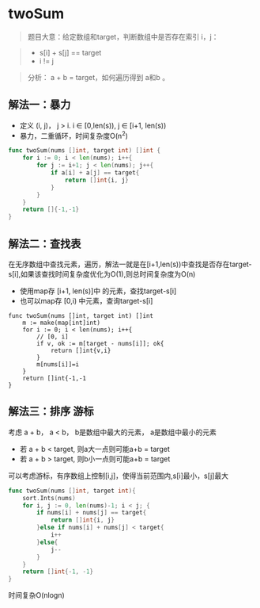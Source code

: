 <!--more-->


# twoSum


> 题目大意：给定数组和target，判断数组中是否存在索引 i，j：

>- s[i] + s[j] == target
>- i != j



> 分析： a + b = target，如何遍历得到 a和b 。

## 解法一：暴力
- 定义 (i, j)， j  > i. i &isin; [0,len(s)), j &isin; [i+1, len(s))
- 暴力，二重循环，时间复杂度O(n<sup>2</sup>) 

```go
func twoSum(nums []int, target int) []int {
    for i := 0; i < len(nums); i++{
        for j := i+1; j < len(nums); j++{
            if a[i] + a[j] == target{
                return []int{i, j}
            }
        }
    }
    return []{-1,-1}
}
```
## 解法二：查找表
在无序数组中查找元素，遍历，解法一就是在[i+1,len(s))中查找是否存在target-s[i],如果该查找时间复杂度优化为O(1),则总时间复杂度为O(n)

- 使用map存 [i+1, len(s)]中 的元素，查找target-s[i]
- 也可以map存 [0,i) 中元素，查询target-s[i]

```golang
func twoSum(nums []int, target int) []int
    m := make(map[int]int)
    for i := 0; i < len(nums); i++{
        // [0, i]
        if v, ok := m[target - nums[i]]; ok{
            return []int{v,i}
        }
        m[nums[i]]=i
    }
    return []int{-1,-1
}
```

## 解法三：排序 游标
考虑 a + b， a < b， b是数组中最大的元素， a是数组中最小的元素
- 若 a + b < target, 则a大一点则可能a+b = target
- 若 a + b > target, 则b小一点则可能a+b = target

可以考虑游标，有序数组上控制[i,j]，使得当前范围内,s[i]最小，s[j]最大
```go
func twoSum(nums []int, target int){
    sort.Ints(nums)
    for i, j := 0, len(nums)-1; i < j; {
        if nums[i] + nums[j] == target{
            return []int{i, j}
        }else if nums[i] + nums[j] < target{
            i++
        }else{
            j--
        }
    }
    return []int{-1, -1}
}
```
时间复杂O(nlogn)

